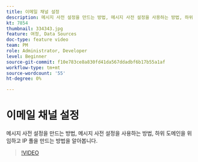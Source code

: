 ```yaml
---
title: 이메일 채널 설정
description: 메시지 사전 설정을 만드는 방법, 메시지 사전 설정을 사용하는 방법, 하위 도메인을 위임하고 IP 풀을 만드는 방법을 알아봅니다.
kt: 7854
thumbnail: 334343.jpg
feature: 여정, Data Sources
doc-type: feature video
team: PM
role: Administrator, Developer
level: Beginner
source-git-commit: f10e783ce8a830fd41da567ddadbf6b17b55a1af
workflow-type: tm+mt
source-wordcount: '55'
ht-degree: 0%

---
```



# 이메일 채널 설정

메시지 사전 설정을 만드는 방법, 메시지 사전 설정을 사용하는 방법, 하위 도메인을 위임하고 IP 풀을 만드는 방법을 알아봅니다.

>[!VIDEO](https://video.tv.adobe.com/v/334343?quality=12)
